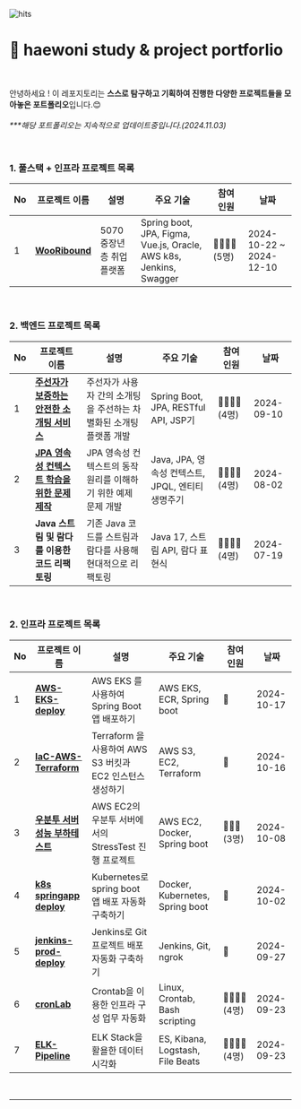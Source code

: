 <!--
**haewoni/haewoni** is a ✨ _special_ ✨ repository because its `README.md` (this file) appears on your GitHub profile.

Here are some ideas to get you started:

- 🔭 I’m currently working on ...
- 🌱 I’m currently learning ...
- 👯 I’m looking to collaborate on ...
- 🤔 I’m looking for help with ...
- 💬 Ask me about ...
- 📫 How to reach me: ...
- 😄 Pronouns: ...
- ⚡ Fun fact: ...
-->

![hits](https://hits.seeyoufarm.com/api/count/incr/badge.svg?url=https%3A%2F%2Fgithub.com%2Fhaewoni&edge_flat=false&title=hits)


# 🌱 haewoni study & project portforlio

<br>

안녕하세요 ! 이 레포지토리는 **스스로 탐구하고 기획하여 진행한 다양한 프로젝트들을 모아놓은 포트폴리오**입니다.😊 <br><br>
 _***해당 포트폴리오는 지속적으로 업데이트중입니다.(2024.11.03)_

<br>


### 1. 풀스택 + 인프라 프로젝트 목록
| No | 프로젝트 이름 | 설명 | 주요 기술 | 참여<br> 인원 | 날짜 |
|----|---------------|------|-----------|----------|--------| 
| 1  | **[WooRibound](https://github.com/WooRibound)** | 5070 중장년층 취업 플랫폼 | Spring boot, JPA, Figma, Vue.js, Oracle, AWS k8s, Jenkins, Swagger  | 👩‍👩‍👧‍👦 (5명) | 2024-10-22 ~ 2024-12-10 |

<br>

### 2. 백엔드 프로젝트 목록

| No | 프로젝트 이름 | 설명 | 주요 기술 | 참여<br> 인원 | 날짜 |
|----|---------------|------|-----------|----------|------|
| 1  | **[주선자가 보증하는 안전한 소개팅 서비스](https://github.com/DaeHyeonSon/WhiteClothesPeople)** | 주선자가 사용자 간의 소개팅을 주선하는 차별화된 소개팅 플랫폼 개발 | Spring Boot, JPA, RESTful API, JSP기 | 👩‍👩‍👧‍👦(4명)  | 2024-09-10 |
| 2  | **[JPA 영속성 컨텍스트 학습을 위한 문제 제작](https://github.com/haewoni/jpaPractice)** | JPA 영속성 컨텍스트의 동작 원리를 이해하기 위한 예제 문제 개발 | Java, JPA, 영속성 컨텍스트, JPQL, 엔티티 생명주기 | 👩‍👩‍👧‍👦(4명)  | 2024-08-02 |
| 3  | **Java 스트림 및 람다를 이용한 코드 리팩토링** | 기존 Java 코드를 스트림과 람다를 사용해 현대적으로 리팩토링 | Java 17, 스트림 API, 람다 표현식 | 👩‍👩‍👧‍👦 (4명) | 2024-07-19 |

<br>

### 2. 인프라 프로젝트 목록

| No | 프로젝트 이름 | 설명 | 주요 기술 | 참여<br> 인원 | 날짜 |
|----|---------------|------|-----------|----------|--------| 
| 1  | **[AWS-EKS-deploy](https://github.com/haewoni/AWS-EKS-deploy)** | AWS EKS 를 사용하여 Spring Boot 앱 배포하기 | AWS EKS, ECR, Spring boot  | 💁 | 2024-10-17 |
| 2  | **[IaC-AWS-Terraform](https://github.com/haewoni/IaC-aws-terraform/blob/main/README.md)** | Terraform 을 사용하여 AWS S3 버킷과 EC2 인스턴스 생성하기 | AWS S3, EC2, Terraform  | 💁 | 2024-10-16 |
| 3  | **[우분투 서버 성능 부하테스트](https://github.com/LeeYeonhee-00/StressTest/blob/main/README.md)** | AWS EC2의 우분투 서버에서의 StressTest 진행 프로젝트 | AWS EC2, Docker, Spring boot  | 👨‍👩‍👦 (3명) | 2024-10-08 |
| 4  | **[k8s springapp deploy](https://github.com/haewoni/k8s-springapp-deploy/blob/main/README.md)** | Kubernetes로 spring boot 앱 배포 자동화 구축하기 | Docker, Kubernetes, Spring boot  | 💁 | 2024-10-02 |
| 5  | **[jenkins-prod-deploy](https://github.com/haewoni/jenkins-prod-deploy/blob/main/README.md)** | Jenkins로 Git 프로젝트 배포 자동화 구축하기 | Jenkins, Git, ngrok  | 💁 | 2024-09-27 |
| 6  | **[cronLab](https://github.com/haewoni/cronLab)** | Crontab을 이용한 인프라 구성 업무 자동화 | Linux, Crontab, Bash scripting |👩‍👩‍👧‍👦 (4명) | 2024-09-23 |
| 7  | **[ELK-Pipeline](https://github.com/haewoni/ELK-Pipeline)** | ELK Stack을 활욜한 데이터 시각화 | ES, Kibana, Logstash, File Beats |👩‍👩‍👧‍👦 (4명) | 2024-09-23 |

<br>





---


